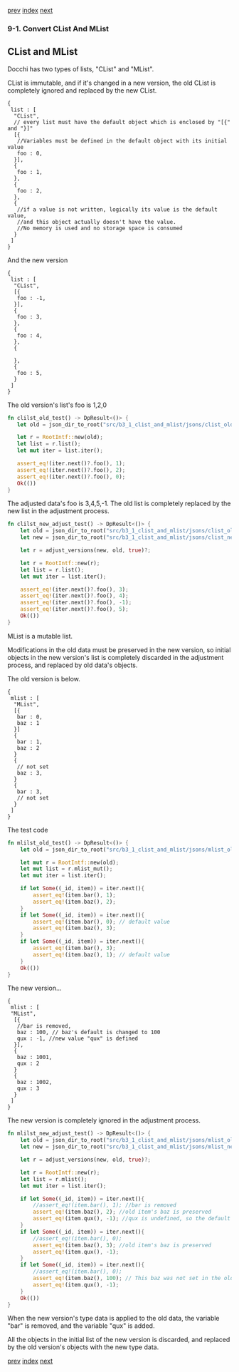 [prev](b3_conversion_conversion.md.md)
[index](index.md)
[next](b3_1_clist_and_mlist_separate_undefined_list.md.md)

### 9-1. Convert CList And MList

## CList and MList

Docchi has two types of lists, "CList" and "MList".

CList is immutable, and if it's changed in a new version,
the old CList is completely ignored and replaced by the new CList.
```
{
 list : [
  "CList",
  // every list must have the default object which is enclosed by "[{" and "}]"
  [{
   //Variables must be defined in the default object with its initial value
   foo : 0,
  }],
  {
   foo : 1,
  },
  {
   foo : 2,
  },
  {
   //if a value is not written, logically its value is the default value, 
   //and this object actually doesn't have the value. 
   //No memory is used and no storage space is consumed   
  }
 ] 
}
```
And the new version
```
{
 list : [
  "CList",
  [{
   foo : -1,
  }],
  {
   foo : 3,
  },
  {
   foo : 4,
  },
  {
   
  },
  {
   foo : 5,      
  }
 ] 
}

```
The old version's list's foo is 1,2,0
 ```Rust
fn clilst_old_test() -> DpResult<()> {
    let old = json_dir_to_root("src/b3_1_clist_and_mlist/jsons/clist_old", true)?;

    let r = RootIntf::new(old);
    let list = r.list();
    let mut iter = list.iter();

    assert_eq!(iter.next()?.foo(), 1);
    assert_eq!(iter.next()?.foo(), 2);
    assert_eq!(iter.next()?.foo(), 0);
    Ok(())
}
```
The adjusted data's foo is 3,4,5,-1.
The old list is completely replaced by the new list in the adjustment process.
```Rust
fn clilst_new_adjust_test() -> DpResult<()> {
    let old = json_dir_to_root("src/b3_1_clist_and_mlist/jsons/clist_old", true)?;
    let new = json_dir_to_root("src/b3_1_clist_and_mlist/jsons/clist_new", true)?;

    let r = adjust_versions(new, old, true)?;

    let r = RootIntf::new(r);
    let list = r.list();
    let mut iter = list.iter();

    assert_eq!(iter.next()?.foo(), 3);
    assert_eq!(iter.next()?.foo(), 4);
    assert_eq!(iter.next()?.foo(), -1);
    assert_eq!(iter.next()?.foo(), 5);
    Ok(())
}
```
MList is a mutable list.

Modifications in the old data must be preserved in the new version,
so initial objects in the new version's list is completely discarded in the adjustment process,
and replaced by old data's objects.

The old version is below.
```
{
 mlist : [
  "MList",
  [{
   bar : 0,
   baz : 1
  }]
  {
   bar : 1,
   baz : 2
  }
  {
   // not set
   baz : 3,
  }
  {
   bar : 3,
   // not set 
  }
 ]
}
```
The test code
```Rust
fn mlilst_old_test() -> DpResult<()> {
    let old = json_dir_to_root("src/b3_1_clist_and_mlist/jsons/mlist_old", true)?;

    let mut r = RootIntf::new(old);
    let mut list = r.mlist_mut();
    let mut iter = list.iter();

    if let Some((_id, item)) = iter.next(){
        assert_eq!(item.bar(), 1);
        assert_eq!(item.baz(), 2);
    }
    if let Some((_id, item)) = iter.next(){
        assert_eq!(item.bar(), 0); // default value
        assert_eq!(item.baz(), 3);
    }
    if let Some((_id, item)) = iter.next(){
        assert_eq!(item.bar(), 3);
        assert_eq!(item.baz(), 1); // default value
    }
    Ok(())
}
```
The new version...
```
{
 mlist : [
 "MList",
  [{
   //bar is removed,
   baz : 100, // baz's default is changed to 100
   qux : -1, //new value "qux" is defined
  }],
  {
   baz : 1001,
   qux : 2
  }
  {
   baz : 1002,
   qux : 3
  }
 ]
}
```
The new version is completely ignored in the adjustment process.
```Rust
fn mlilst_new_adjust_test() -> DpResult<()> {
    let old = json_dir_to_root("src/b3_1_clist_and_mlist/jsons/mlist_old", true)?;
    let new = json_dir_to_root("src/b3_1_clist_and_mlist/jsons/mlist_new", true)?;

    let r = adjust_versions(new, old, true)?;

    let r = RootIntf::new(r);
    let list = r.mlist();
    let mut iter = list.iter();

    if let Some((_id, item)) = iter.next(){
        //assert_eq!(item.bar(), 1); //bar is removed
        assert_eq!(item.baz(), 2); //old item's baz is preserved
        assert_eq!(item.qux(), -1); //qux is undefined, so the default value is returned
    }
    if let Some((_id, item)) = iter.next(){
        //assert_eq!(item.bar(), 0);
        assert_eq!(item.baz(), 3); //old item's baz is preserved
        assert_eq!(item.qux(), -1);
    }
    if let Some((_id, item)) = iter.next(){
        //assert_eq!(item.bar(), 0);
        assert_eq!(item.baz(), 100); // This baz was not set in the old data, so the default value of the new version returned
        assert_eq!(item.qux(), -1);
    }
    Ok(())
}
```
When the new version's type data is applied to the old data,
the variable "bar" is removed, and the variable "qux" is added.

All the objects in the initial list of the new version is discarded,
and replaced by the old version's objects with the new type data. 


[prev](b3_conversion_conversion.md.md)
[index](index.md)
[next](b3_1_clist_and_mlist_separate_undefined_list.md.md)
